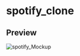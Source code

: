 # spotify_clone

## Preview

![spotify_Mockup](https://user-images.githubusercontent.com/38382273/115488016-7f3b0080-a262-11eb-826a-32cd52ed8719.png)
